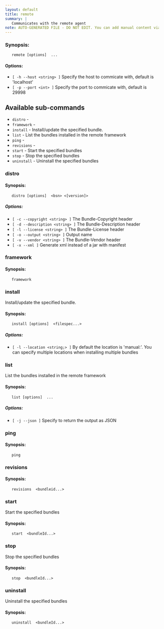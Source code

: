```yaml
---
layout: default
title: remote
summary: |
   Communicates with the remote agent
note: AUTO-GENERATED FILE - DO NOT EDIT. You can add manual content via same filename in _ext sub-folder. 
---
```


### Synopsis: 
	   remote [options]  ...


#### Options: 
- `[ -h --host <string> ]` Specify the host to commicate with, default is 'localhost'
- `[ -p --port <int> ]` Specify the port to commicate with, default is 29998

## Available sub-commands 
-  `distro` -   
-  `framework` -   
-  `install` - Install/update the specified bundle. 
-  `list` - List the bundles installed in the remote framework 
-  `ping` -   
-  `revisions` -   
-  `start` - Start the specified bundles 
-  `stop` - Stop the specified bundles 
-  `uninstall` - Uninstall the specified bundles 

### distro 
#### Synopsis: 
	   distro [options]  <bsn> <[version]>

##### Options: 
- `[ -c --copyright <string> ]` The Bundle-Copyright header
- `[ -d --description <string> ]` The Bundle-Description header
- `[ -l --license <string> ]` The Bundle-License header
- `[ -o --output <string> ]` Output name
- `[ -v --vendor <string> ]` The Bundle-Vendor header
- `[ -x --xml ]` Generate xml instead of a jar with manifest

### framework 
#### Synopsis: 
	   framework 

### install 
Install/update the specified bundle.

#### Synopsis: 
	   install [options]  <filespec...>

##### Options: 
- `[ -l --location <string;> ]` By default the location is 'manual:<bsn>'. You can specify multiple locations when installing multiple bundles

### list 
List the bundles installed in the remote framework

#### Synopsis: 
	   list [options]  ...


##### Options: 
- `[ -j --json ]` Specify to return the output as JSON

### ping 
#### Synopsis: 
	   ping 

### revisions 
#### Synopsis: 
	   revisions  <bundleid...>

### start 
Start the specified bundles

#### Synopsis: 
	   start  <bundleId...>

### stop 
Stop the specified bundles

#### Synopsis: 
	   stop  <bundleId...>

### uninstall 
Uninstall the specified bundles

#### Synopsis: 
	   uninstall  <bundleId...>

